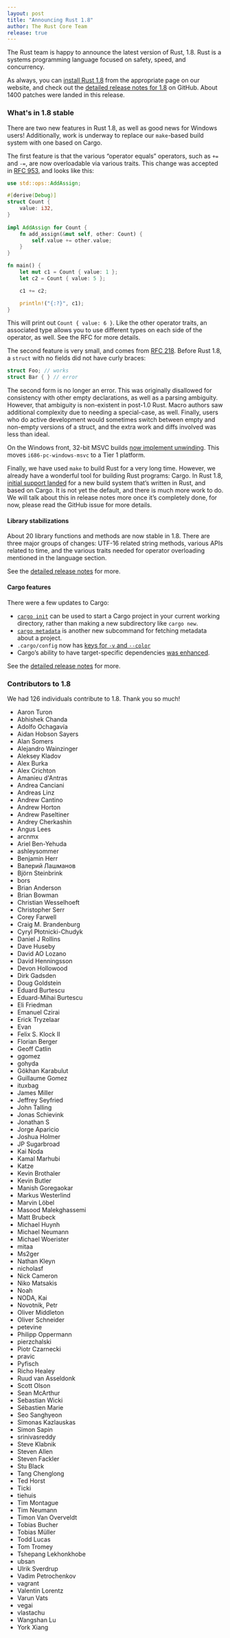 ```yaml
---
layout: post
title: "Announcing Rust 1.8"
author: The Rust Core Team
release: true
---
```


The Rust team is happy to announce the latest version of Rust, 1.8. Rust is a
systems programming language focused on safety, speed, and concurrency.

As always, you can [install Rust 1.8][install] from the appropriate page on our
website, and check out the [detailed release notes for 1.8][notes] on GitHub.
About 1400 patches were landed in this release.

[install]: https://www.rust-lang.org/install.html
[notes]: https://github.com/rust-lang/rust/blob/stable/RELEASES.md#version-180-2016-04-14

### What's in 1.8 stable

There are two new features in Rust 1.8, as well as good news for Windows users!
Additionally, work is underway to replace our `make`-based build system with
one based on Cargo.

The first feature is that the various “operator equals” operators, such as `+=`
and `-=`, are now overloadable via various traits. This change was accepted in
[RFC 953], and looks like this:

```rust
use std::ops::AddAssign;

#[derive(Debug)]
struct Count { 
    value: i32,
}
    
impl AddAssign for Count {
    fn add_assign(&mut self, other: Count) {
        self.value += other.value;
    }
}   

fn main() {
    let mut c1 = Count { value: 1 };
    let c2 = Count { value: 5 };

    c1 += c2;

    println!("{:?}", c1);
}
```

[RFC 953]: https://github.com/rust-lang/rfcs/blob/master/text/0953-op-assign.md

This will print out `Count { value: 6 }`. Like the other operator traits, an
associated type allows you to use different types on each side of the operator,
as well. See the RFC for more details.

The second feature is very small, and comes from [RFC 218]. Before Rust 1.8, a
`struct` with no fields did not have curly braces:

```rust
struct Foo; // works
struct Bar { } // error
```

[RFC 218]: https://github.com/rust-lang/rfcs/blob/master/text/0218-empty-struct-with-braces.md

The second form is no longer an error. This was originally disallowed for
consistency with other empty declarations, as well as a parsing ambiguity.
However, that ambiguity is non-existent in post-1.0 Rust. Macro authors saw
additional complexity due to needing a special-case, as well. Finally, users
who do active development would sometimes switch between empty and non-empty
versions of a struct, and the extra work and diffs involved was less than
ideal.

On the Windows front, 32-bit MSVC builds [now implement unwinding]. This moves
`i686-pc-windows-msvc` to a Tier 1 platform.

[now implement unwinding]: https://github.com/rust-lang/rust/pull/30448

Finally, we have used `make` to build Rust for a very long time. However,
we already have a wonderful tool for building Rust programs: Cargo. In Rust
1.8, [initial support landed] for a new build system that’s written in Rust,
and based on Cargo. It is not yet the default, and there is much more work to
do. We will talk about this in release notes more once it’s completely done,
for now, please read the GitHub issue for more details.

[initial support landed]: https://github.com/rust-lang/rust/pull/31123

#### Library stabilizations

About 20 library functions and methods are now stable in 1.8. There are three
major groups of changes: UTF-16 related string methods, various APIs related to
time, and the various traits needed for operator overloading mentioned in the
language section.

See the [detailed release notes][notes] for more.

#### Cargo features

There were a few updates to Cargo:

* [`cargo init`](https://github.com/rust-lang/cargo/pull/2081) can be used to
  start a Cargo project in your current working directory, rather than making a
  new subdirectory like `cargo new`.
* [`cargo metadata`](https://github.com/rust-lang/cargo/pull/2196) is another
  new subcommand for fetching metadata about a project.
* `.cargo/config` now has [keys for `-v` and
  `--color`](https://github.com/rust-lang/cargo/pull/2397)
* Cargo’s ability to have target-specific dependencies [was
  enhanced](https://github.com/rust-lang/cargo/pull/2328).


See the [detailed release notes][notes] for more.

### Contributors to 1.8

We had 126 individuals contribute to 1.8. Thank you so much!

* Aaron Turon
* Abhishek Chanda
* Adolfo Ochagavía
* Aidan Hobson Sayers
* Alan Somers
* Alejandro Wainzinger
* Aleksey Kladov
* Alex Burka
* Alex Crichton
* Amanieu d'Antras
* Andrea Canciani
* Andreas Linz
* Andrew Cantino
* Andrew Horton
* Andrew Paseltiner
* Andrey Cherkashin
* Angus Lees
* arcnmx
* Ariel Ben-Yehuda
* ashleysommer
* Benjamin Herr
* Валерий Лашманов
* Björn Steinbrink
* bors
* Brian Anderson
* Brian Bowman
* Christian Wesselhoeft
* Christopher Serr
* Corey Farwell
* Craig M. Brandenburg
* Cyryl Płotnicki-Chudyk
* Daniel J Rollins
* Dave Huseby
* David AO Lozano
* David Henningsson
* Devon Hollowood
* Dirk Gadsden
* Doug Goldstein
* Eduard Burtescu
* Eduard-Mihai Burtescu
* Eli Friedman
* Emanuel Czirai
* Erick Tryzelaar
* Evan
* Felix S. Klock II
* Florian Berger
* Geoff Catlin
* ggomez
* gohyda
* Gökhan Karabulut
* Guillaume Gomez
* ituxbag
* James Miller
* Jeffrey Seyfried
* John Talling
* Jonas Schievink
* Jonathan S
* Jorge Aparicio
* Joshua Holmer
* JP Sugarbroad
* Kai Noda
* Kamal Marhubi
* Katze
* Kevin Brothaler
* Kevin Butler
* Manish Goregaokar
* Markus Westerlind
* Marvin Löbel
* Masood Malekghassemi
* Matt Brubeck
* Michael Huynh
* Michael Neumann
* Michael Woerister
* mitaa
* Ms2ger
* Nathan Kleyn
* nicholasf
* Nick Cameron
* Niko Matsakis
* Noah
* NODA, Kai
* Novotnik, Petr
* Oliver Middleton
* Oliver Schneider
* petevine
* Philipp Oppermann
* pierzchalski
* Piotr Czarnecki
* pravic
* Pyfisch
* Richo Healey
* Ruud van Asseldonk
* Scott Olson
* Sean McArthur
* Sebastian Wicki
* Sébastien Marie
* Seo Sanghyeon
* Simonas Kazlauskas
* Simon Sapin
* srinivasreddy
* Steve Klabnik
* Steven Allen
* Steven Fackler
* Stu Black
* Tang Chenglong
* Ted Horst
* Ticki
* tiehuis
* Tim Montague
* Tim Neumann
* Timon Van Overveldt
* Tobias Bucher
* Tobias Müller
* Todd Lucas
* Tom Tromey
* Tshepang Lekhonkhobe
* ubsan
* Ulrik Sverdrup
* Vadim Petrochenkov
* vagrant
* Valentin Lorentz
* Varun Vats
* vegai
* vlastachu
* Wangshan Lu
* York Xiang
